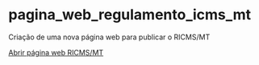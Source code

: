 # pagina_web_regulamento_icms_mt
 Criação de uma nova página web para publicar o RICMS/MT

 <a href='https://marceloallan.github.io/pagina_web_regulamento_icms_mt/regulamento-icms-sefaz-mt/'>Abrir página web RICMS/MT</a>
